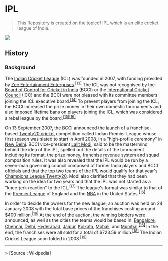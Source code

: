 # IPL 

>This Repository is created on the topicof IPL which is an elite cricket league of India.


<img src="https://cricketaddictor.gumlet.io/wp-content/uploads/2021/08/IPL-Trophy-1.jpg" />

<h2><span class="mw-headline" id="History">History</span></h2>
<h3><span class="mw-headline" id="Background">Background</span></h3>
<p>The <a href="/wiki/Indian_Cricket_League" title="Indian Cricket League">Indian Cricket League</a> (ICL) was founded in 2007, with funding provided by <a href="/wiki/Zee_Entertainment_Enterprises" class="mw-redirect" title="Zee Entertainment Enterprises">Zee Entertainment Enterprises</a>.<sup id="cite_ref-13" class="reference"><a href="#cite_note-13">&#91;13&#93;</a></sup> The ICL was not recognised by the <a href="/wiki/Board_of_Control_for_Cricket_in_India" title="Board of Control for Cricket in India">Board of Control for Cricket in India</a> (BCCI) or the <a href="/wiki/International_Cricket_Council" title="International Cricket Council">International Cricket Council</a> (ICC) and the BCCI were not pleased with its committee members joining the ICL executive board.<sup id="cite_ref-14" class="reference"><a href="#cite_note-14">&#91;14&#93;</a></sup> To prevent players from joining the ICL, the BCCI increased the prize money in their own domestic tournaments and also imposed lifetime bans on players joining the ICL, which was considered a rebel league by the board.<sup id="cite_ref-15" class="reference"><a href="#cite_note-15">&#91;15&#93;</a></sup><sup id="cite_ref-IPL_Started_16-0" class="reference"><a href="#cite_note-IPL_Started-16">&#91;16&#93;</a></sup>
</p>





</div>
<p>On 13 September 2007, the BCCI announced the launch of a franchise-based <a href="/wiki/Twenty20_cricket" class="mw-redirect" title="Twenty20 cricket">Twenty20 cricket</a> competition called Indian Premier League whose first season was slated to start in April 2008, in a "high-profile ceremony" in <a href="/wiki/New_Delhi" title="New Delhi">New Delhi</a>. BCCI vice-president <a href="/wiki/Lalit_Modi" title="Lalit Modi">Lalit Modi</a>, said to be the mastermind behind the idea of the IPL, spelled out the details of the tournament including its format, the prize money, franchise revenue system and squad composition rules. It was also revealed that the IPL would be run by a seven-man governing council composed of former India players and BCCI officials and that the top two teams of the IPL would qualify for that year's <a href="/wiki/Champions_League_Twenty20" title="Champions League Twenty20">Champions League Twenty20</a>. Modi also clarified that they had been working on the idea for two years and that the IPL was not started as a "knee-jerk reaction" to the ICL.<sup id="cite_ref-launch_17-1" class="reference"><a href="#cite_note-launch-17">&#91;17&#93;</a></sup> The league's format was similar to that of the <a href="/wiki/Premier_League" title="Premier League">Premier League</a> of England and the <a href="/wiki/National_Basketball_Association" title="National Basketball Association">NBA</a> in the United States.<sup id="cite_ref-IPL_Started_16-1" class="reference"><a href="#cite_note-IPL_Started-16">&#91;16&#93;</a></sup>
</p><p>In order to decide the owners for the new league, an auction was held on 24 January 2008 with the total base prices of the franchises costing around $400&#160;million.<sup id="cite_ref-IPL_Started_16-2" class="reference"><a href="#cite_note-IPL_Started-16">&#91;16&#93;</a></sup> At the end of the auction, the winning bidders were announced, as well as the cities the teams would be based in: <a href="/wiki/Bangalore" title="Bangalore">Bangalore</a>, <a href="/wiki/Chennai" title="Chennai">Chennai</a>, <a href="/wiki/Delhi" title="Delhi">Delhi</a>, <a href="/wiki/Hyderabad" title="Hyderabad">Hyderabad</a>, <a href="/wiki/Jaipur" title="Jaipur">Jaipur</a>, <a href="/wiki/Kolkata" title="Kolkata">Kolkata</a>, <a href="/wiki/Mohali" title="Mohali">Mohali</a>, and <a href="/wiki/Mumbai" title="Mumbai">Mumbai</a>.<sup id="cite_ref-IPL_Started_16-3" class="reference"><a href="#cite_note-IPL_Started-16">&#91;16&#93;</a></sup> In the end, the franchises were all sold for a total of $723.59&#160;million.<sup id="cite_ref-18" class="reference"><a href="#cite_note-18">&#91;18&#93;</a></sup> The Indian Cricket League soon folded in 2008.<sup id="cite_ref-19" class="reference"><a href="#cite_note-19">&#91;19&#93;</a></sup>
</p>

<hr>
> [Source : Wikipedia]
